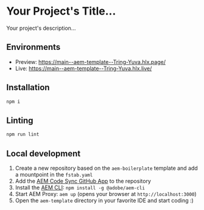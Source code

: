 # Your Project's Title...
Your project's description...

## Environments
- Preview: https://main--aem-template--Tring-Yuva.hlx.page/
- Live: https://main--aem-template--Tring-Yuva.hlx.live/

## Installation

```sh
npm i
```

## Linting

```sh
npm run lint
```

## Local development

1. Create a new repository based on the `aem-boilerplate` template and add a mountpoint in the `fstab.yaml`
1. Add the [AEM Code Sync GitHub App](https://github.com/apps/aem-code-sync) to the repository
1. Install the [AEM CLI](https://github.com/adobe/helix-cli): `npm install -g @adobe/aem-cli`
1. Start AEM Proxy: `aem up` (opens your browser at `http://localhost:3000`)
1. Open the `aem-template` directory in your favorite IDE and start coding :)
